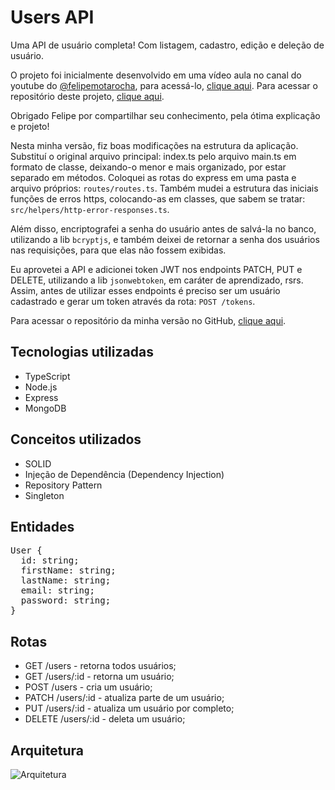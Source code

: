 # Users API

Uma API de usuário completa! Com listagem, cadastro, edição e deleção de usuário. 

O projeto foi inicialmente desenvolvido em uma vídeo aula no canal do youtube do [@felipemotarocha](https://github.com/felipemotarocha), para acessá-lo, [clique aqui](https://youtu.be/gU3kp7Aw0JI). 
Para acessar o repositório deste projeto, [clique aqui](https://github.com/felipemotarocha/users-typescript-api).

Obrigado Felipe por compartilhar seu conhecimento, pela ótima explicação e projeto! 

Nesta minha versão, fiz boas modificações na estrutura da aplicação. Substituí o original arquivo principal: index.ts pelo arquivo main.ts em formato de classe, deixando-o menor e mais organizado, por estar separado em métodos. Coloquei as rotas do express em uma pasta e arquivo próprios: `routes/routes.ts`. Também mudei a estrutura das iniciais funções de erros https, colocando-as em classes, que sabem se tratar: `src/helpers/http-error-responses.ts`.

Além disso, encriptografei a senha do usuário antes de salvá-la no banco, utilizando a lib `bcryptjs`, e também deixei de retornar a senha dos usuários nas requisições, para que elas não fossem exibidas.

Eu aprovetei a API e adicionei token JWT nos endpoints PATCH, PUT e DELETE, utilizando a lib `jsonwebtoken`, em caráter de aprendizado, rsrs. Assim, antes de utilizar esses endpoints é preciso ser um usuário cadastrado e gerar um token através da rota: `POST /tokens`.

Para acessar o repositório da minha versão no GitHub, [clique aqui](https://github.com/leandro-cam/back-end/tree/main/2-crud-users). 

## Tecnologias utilizadas

- TypeScript
- Node.js
- Express
- MongoDB

## Conceitos utilizados

- SOLID
- Injeção de Dependência (Dependency Injection)
- Repository Pattern
- Singleton

## Entidades

<pre>
User {
  id: string;
  firstName: string;
  lastName: string;
  email: string;
  password: string;
}</pre>

## Rotas

- GET /users - retorna todos usuários;
- GET /users/:id - retorna um usuário;
- POST /users - cria um usuário;
- PATCH /users/:id - atualiza parte de um usuário;
- PUT /users/:id - atualiza um usuário por completo;
- DELETE /users/:id - deleta um usuário;

## Arquitetura

![Arquitetura](https://imgur.com/k5mXFoZ.png)
